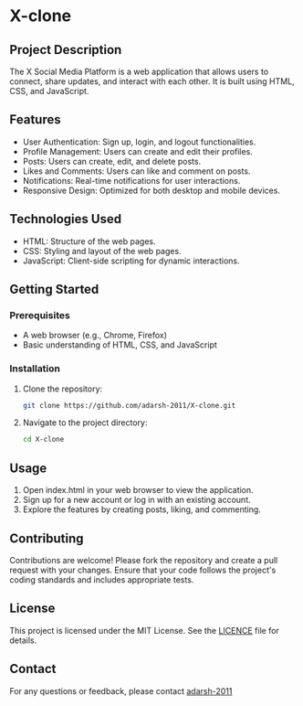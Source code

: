 # X-clone

## Project Description
The X Social Media Platform is a web application that allows users to connect, share updates, and interact with each other. It is built using HTML, CSS, and JavaScript.

## Features
- User Authentication: Sign up, login, and logout functionalities.
- Profile Management: Users can create and edit their profiles.
- Posts: Users can create, edit, and delete posts.
- Likes and Comments: Users can like and comment on posts.
- Notifications: Real-time notifications for user interactions.
- Responsive Design: Optimized for both desktop and mobile devices.

## Technologies Used
- HTML: Structure of the web pages.
- CSS: Styling and layout of the web pages.
- JavaScript: Client-side scripting for dynamic interactions.

## Getting Started
### Prerequisites
- A web browser (e.g., Chrome, Firefox)
- Basic understanding of HTML, CSS, and JavaScript

### Installation
1. Clone the repository:
   ```sh
   git clone https://github.com/adarsh-2011/X-clone.git

2. Navigate to the project directory:

   ```bash
   cd X-clone

## Usage

1. Open index.html in your web browser to view the application.
2. Sign up for a new account or log in with an existing account.
3. Explore the features by creating posts, liking, and commenting.

## Contributing

Contributions are welcome! Please fork the repository and create a pull request with your changes. Ensure that your code follows the project's coding standards and includes appropriate tests.

## License
This project is licensed under the MIT License. See the [LICENCE]() file for details.

## Contact
For any questions or feedback, please contact [adarsh-2011](https://www.github.com/adarsh-2011)



